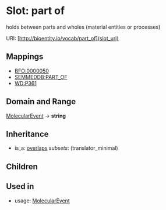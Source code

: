 # Slot: part of


holds between parts and wholes (material entities or processes)

URI: [http://bioentity.io/vocab/part_of](slot_uri)
## Mappings

 * [BFO:0000050](http://purl.obolibrary.org/obo/BFO_0000050)
 * [SEMMEDDB:PART_OF](http://purl.obolibrary.org/obo/SEMMEDDB_PART_OF)
 * [WD:P361](http://purl.obolibrary.org/obo/WD_P361)
## Domain and Range

[MolecularEvent](MolecularEvent.md) -> **string**
## Inheritance

 *  is_a: [overlaps](overlaps.md) *subsets*: (translator_minimal)
## Children

## Used in

 *  usage: [MolecularEvent](MolecularEvent.md)
